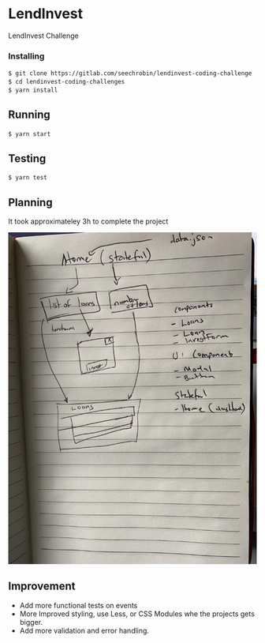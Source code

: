 # LendInvest

LendInvest Challenge

### Installing

```sh
$ git clone https://gitlab.com/seechrobin/lendinvest-coding-challenge
$ cd lendinvest-coding-challenges
$ yarn install
```

## Running

```sh
$ yarn start
```

## Testing

```sh
$ yarn test
```

## Planning

It took approximateley 3h to complete the project

![Some notes](notes/Lendinvest.jpg)

## Improvement

- Add more functional tests on events
- More Improved styling, use Less, or CSS Modules whe the projects gets bigger.
- Add more validation and error handling.
